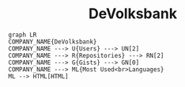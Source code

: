 <h1 align="center">DeVolksbank</h1>

```mermaid
graph LR
COMPANY_NAME{DeVolksbank}
COMPANY_NAME ---> U{Users} ---> UN[2]
COMPANY_NAME ---> R{Repositories} ---> RN[2]
COMPANY_NAME ---> G{Gists} ---> GN[0]
COMPANY_NAME ---> ML{Most Used<br>Languages}
ML --> HTML[HTML]
```
